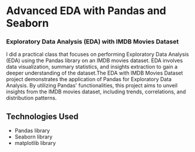 #  Advanced EDA with Pandas and Seaborn
### Exploratory Data Analysis (EDA) with IMDB Movies Dataset 
I did a practical class that focuses on performing Exploratory Data Analysis (EDA) using the Pandas library on an IMDB movies dataset. EDA involves data visualization, summary statistics, and insights extraction to gain a deeper understanding of the dataset.The EDA with IMDB Movies Dataset project demonstrates the application of Pandas for Exploratory Data Analysis. By utilizing Pandas' functionalities, this project aims to unveil insights from the IMDB movies dataset, including trends, correlations, and distribution patterns.
## Technologies Used
- Pandas library
- Seaborn library
- matplotlib library
